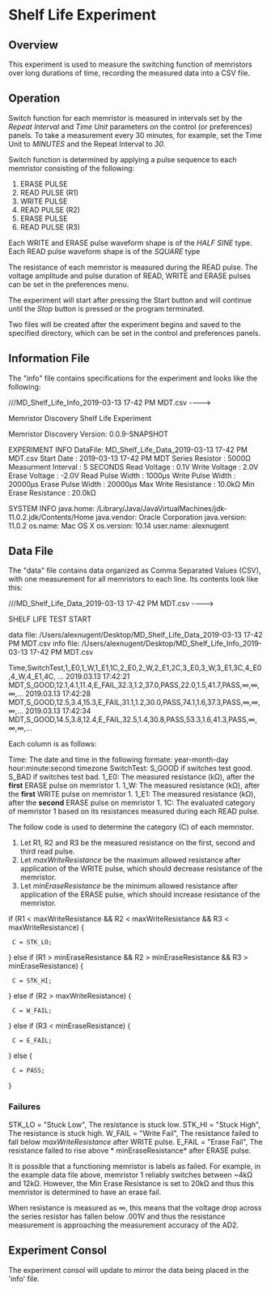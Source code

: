# Shelf Life Experiment

## Overview

This experiment is used to measure the switching function of memristors over long durations of time, recording the measured data into a CSV file.

## Operation

Switch function for each memristor is measured in intervals set by the *Repeat Interval* and *Time Unit* parameters on the control (or preferences) panels. To take a measurement every 30 minutes, for example, set the Time Unit to *MINUTES* and the Repeat Interval to *30*.

Switch function is determined by applying a pulse sequence to each memristor consisting of the following:

1. ERASE PULSE
2. READ PULSE (R1)
3. WRITE PULSE
4. READ PULSE (R2)
5. ERASE PULSE
6. READ PULSE (R3)

Each WRITE and ERASE pulse waveform shape is of the *HALF SINE* type.
Each READ pulse waveform shape is of the *SQUARE* type

The resistance of each memristor is measured during the READ pulse. The voltage amplitude and pulse duration of READ, WRITE and ERASE pulses can be set in the preferences menu. 

The experiment will start after pressing the Start button and will continue until the *Stop* button is pressed or the program terminated.

Two files will be created after the experiment begins and saved to the specified directory, which can be set in the control and preferences panels. 

## Information File

The "info" file contains specifications for the experiment and looks like the following:

///MD_Shelf_Life_Info_2019-03-13 17-42 PM MDT.csv  ---->

Memristor Discovery Shelf Life Experiment

Memristor Discovery Version: 0.0.9-SNAPSHOT

EXPERIMENT INFO
DataFile: MD_Shelf_Life_Data_2019-03-13 17-42 PM MDT.csv
Start Date : 2019-03-13 17-42 PM MDT
Series Resistor : 5000Ω
Measurment Interval : 5 SECONDS
Read Voltage : 0.1V
Write Voltage : 2.0V
Erase Voltage : -2.0V
Read Pulse Width : 1000μs
Write Pulse Width : 20000μs
Erase Pulse Width : 20000μs
Max Write Resistance : 10.0kΩ
Min Erase Resistance : 20.0kΩ

SYSTEM INFO
java.home: /Library/Java/JavaVirtualMachines/jdk-11.0.2.jdk/Contents/Home
java.vendor: Oracle Corporation
java.version: 11.0.2
os.name: Mac OS X
os.version: 10.14
user.name: alexnugent

## Data File


The "data" file contains data organized as Comma Separated Values (CSV), with one measurement for all memristors to each line. Its contents look like this:

///MD_Shelf_Life_Data_2019-03-13 17-42 PM MDT.csv  ---->

SHELF LIFE TEST START

data file: /Users/alexnugent/Desktop/MD_Shelf_Life_Data_2019-03-13 17-42 PM MDT.csv
info file: /Users/alexnugent/Desktop/MD_Shelf_Life_Info_2019-03-13 17-42 PM MDT.csv

Time,SwitchTest,1_E0,1_W,1_E1,1C,2_E0,2_W,2_E1,2C,3_E0,3_W,3_E1,3C,4_E0,4_W,4_E1,4C, ... 
2019.03.13 17:42:21 MDT,S_GOOD,12.1,4.1,11.4,E_FAIL,32.3,1.2,37.0,PASS,22.0,1.5,41.7,PASS,∞,∞,∞,...
2019.03.13 17:42:28 MDT,S_GOOD,12.5,3.4,15.3,E_FAIL,31.1,1.2,30.0,PASS,74.1,1.6,37.3,PASS,∞,∞,∞,...
2019.03.13 17:42:34 MDT,S_GOOD,14.5,3.8,12.4,E_FAIL,32.5,1.4,30.8,PASS,53.3,1.6,41.3,PASS,∞,∞,∞,...

Each column is as follows:

Time: The date and time in the following formate:  year-month-day hour:minute:second timezone
SwitchTest: S_GOOD if switches test good. S_BAD if switches test bad.
1_E0: The measured resistance (kΩ), after the **first** ERASE pulse on memristor 1.
1_W: The measured resistance (kΩ), after the **first** WRITE pulse on memristor 1.
1_E1: The measured resistance (kΩ), after the **second** ERASE pulse on memristor 1.
1C: The evaluated category of memristor 1 based on its resistances measured during each READ pulse. 

The follow code is used to determine the category (C) of each memristor.

1. Let R1, R2 and R3 be the measured resistance on the first, second and third read pulse.
2. Let *maxWriteResistance* be the maximum allowed resistance after application of the WRITE pulse, which should decrease resistance of the memristor. 
3. Let *minEraseResistance* be the minimum allowed resistance after application of the ERASE pulse, which should increase resistance of the memristor. 

if (R1 < maxWriteResistance && R2 < maxWriteResistance && R3 < maxWriteResistance) {

     C = STK_LO;
     
} 
else if (R1 > minEraseResistance && R2 > minEraseResistance && R3 > minEraseResistance) {

     C = STK_HI;
     
} 
else if (R2 > maxWriteResistance) {

     C = W_FAIL;
     
} 
else if (R3 < minEraseResistance) {

     C = E_FAIL;
     
} 
else {

     C = PASS;
     

}


### Failures

STK_LO = "Stuck Low", The resistance is stuck low. 
STK_HI = "Stuck High", The resistance is stuck high. 
W_FAIL = "Write Fail", The resistance failed to fall below *maxWriteResistance* after WRITE pulse. 
E_FAIL = "Erase Fail", The resistance failed to rise above * minEraseResistance* after ERASE pulse. 

It is possible that a functioning memristor is labels as failed. For example, in the example data file above, memristor 1 reliably switches between ~4kΩ and 12kΩ. However, the Min Erase Resistance is set to 20kΩ and thus this memristor is determined to have an erase fail. 

When resistance is measured as ∞, this means that the voltage drop across the series resistor has fallen below .001V and thus the resistance measurement is approaching the measurement accuracy of the AD2.


## Experiment Consol

The experiment consol will update to mirror the data being placed in the 'info' file. 




